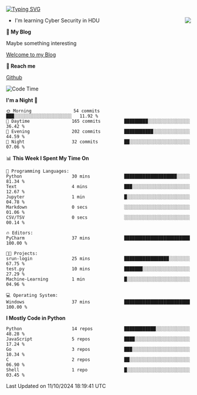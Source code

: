 [![Typing SVG](https://readme-typing-svg.herokuapp.com?font=Fira+Code&pause=1000&random=false&width=450&height=60&lines=Hello+%F0%9F%91%8B%F0%9F%8F%BB;I'm+JBNRZ)](https://git.io/typing-svg)

<a href="#">
  <img align="right" src="https://github-readme-stats.vercel.app/api?username=JBNRZ&show_icons=true&bg_color=15,f2f7fd,E0EAFC" />
</a>

- I'm learning Cyber Security in HDU

 **🌱 My Blog**

Maybe something interesting

[Welcome to my Blog](https://jbnrz.com.cn/)

 **💬 Reach me** 

[Github](https://github.com/JBNRZ)


<!--START_SECTION:waka-->
![Code Time](http://img.shields.io/badge/Code%20Time-693%20hrs%2034%20mins-blue)

**I'm a Night 🦉** 

```text
🌞 Morning                54 commits          ███░░░░░░░░░░░░░░░░░░░░░░   11.92 % 
🌆 Daytime                165 commits         █████████░░░░░░░░░░░░░░░░   36.42 % 
🌃 Evening                202 commits         ███████████░░░░░░░░░░░░░░   44.59 % 
🌙 Night                  32 commits          ██░░░░░░░░░░░░░░░░░░░░░░░   07.06 % 
```


📊 **This Week I Spent My Time On** 

```text
💬 Programming Languages: 
Python                   30 mins             ████████████████████░░░░░   81.34 % 
Text                     4 mins              ███░░░░░░░░░░░░░░░░░░░░░░   12.67 % 
Jupyter                  1 min               █░░░░░░░░░░░░░░░░░░░░░░░░   04.78 % 
Markdown                 0 secs              ░░░░░░░░░░░░░░░░░░░░░░░░░   01.06 % 
CSV/TSV                  0 secs              ░░░░░░░░░░░░░░░░░░░░░░░░░   00.14 % 

🔥 Editors: 
PyCharm                  37 mins             █████████████████████████   100.00 % 

🐱‍💻 Projects: 
srun-login               25 mins             █████████████████░░░░░░░░   67.75 % 
test.py                  10 mins             ███████░░░░░░░░░░░░░░░░░░   27.29 % 
Machine-Learning         1 min               █░░░░░░░░░░░░░░░░░░░░░░░░   04.96 % 

💻 Operating System: 
Windows                  37 mins             █████████████████████████   100.00 % 
```

**I Mostly Code in Python** 

```text
Python                   14 repos            ████████████░░░░░░░░░░░░░   48.28 % 
JavaScript               5 repos             ████░░░░░░░░░░░░░░░░░░░░░   17.24 % 
Go                       3 repos             ███░░░░░░░░░░░░░░░░░░░░░░   10.34 % 
C                        2 repos             ██░░░░░░░░░░░░░░░░░░░░░░░   06.90 % 
Shell                    1 repo              █░░░░░░░░░░░░░░░░░░░░░░░░   03.45 % 
```




 Last Updated on 11/10/2024 18:19:41 UTC
<!--END_SECTION:waka-->
